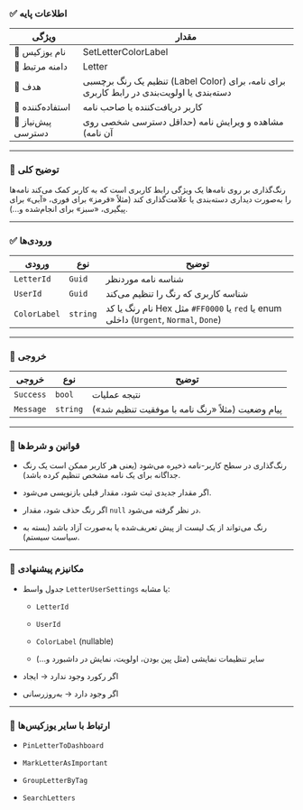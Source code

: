 
### ✅ اطلاعات پایه

|ویژگی|مقدار|
|---|---|
|🎯 نام یوزکیس|SetLetterColorLabel|
|🧩 دامنه مرتبط|Letter|
|🎯 هدف|تنظیم یک رنگ برچسبی (Label Color) برای نامه، برای دسته‌بندی یا اولویت‌بندی در رابط کاربری|
|👤 استفاده‌کننده|کاربر دریافت‌کننده یا صاحب نامه|
|🔐 پیش‌نیاز دسترسی|مشاهده و ویرایش نامه (حداقل دسترسی شخصی روی آن نامه)|

---

### 📝 توضیح کلی

رنگ‌گذاری بر روی نامه‌ها یک ویژگی رابط کاربری است که به کاربر کمک می‌کند نامه‌ها را به‌صورت دیداری دسته‌بندی یا علامت‌گذاری کند (مثلاً «قرمز» برای فوری، «آبی» برای پیگیری، «سبز» برای انجام‌شده و...).

---

### ✅ ورودی‌ها

|ورودی|نوع|توضیح|
|---|---|---|
|`LetterId`|`Guid`|شناسه نامه موردنظر|
|`UserId`|`Guid`|شناسه کاربری که رنگ را تنظیم می‌کند|
|`ColorLabel`|`string`|نام رنگ یا کد Hex مثل `#FF0000` یا `red` یا enum داخلی (`Urgent`, `Normal`, `Done`)|

---

### 🎯 خروجی

|خروجی|نوع|توضیح|
|---|---|---|
|`Success`|`bool`|نتیجه عملیات|
|`Message`|`string`|پیام وضعیت (مثلاً «رنگ نامه با موفقیت تنظیم شد»)|

---

### 🧠 قوانین و شرط‌ها

- رنگ‌گذاری در سطح کاربر-نامه ذخیره می‌شود (یعنی هر کاربر ممکن است یک رنگ جداگانه برای یک نامه مشخص تنظیم کرده باشد).
    
- اگر مقدار جدیدی ثبت شود، مقدار قبلی بازنویسی می‌شود.
    
- اگر رنگ حذف شود، مقدار `null` در نظر گرفته می‌شود.
    
- رنگ می‌تواند از یک لیست از پیش تعریف‌شده یا به‌صورت آزاد باشد (بسته به سیاست سیستم).
    

---

### 🔧 مکانیزم پیشنهادی

- جدول واسط `LetterUserSettings` یا مشابه:
    
    - `LetterId`
        
    - `UserId`
        
    - `ColorLabel` (nullable)
        
    - سایر تنظیمات نمایشی (مثل پین بودن، اولویت، نمایش در داشبورد و...)
        
- اگر رکورد وجود ندارد → ایجاد
    
- اگر وجود دارد → به‌روزرسانی
    

---

### 🔗 ارتباط با سایر یوزکیس‌ها

- `PinLetterToDashboard`
    
- `MarkLetterAsImportant`
    
- `GroupLetterByTag`
    
- `SearchLetters`